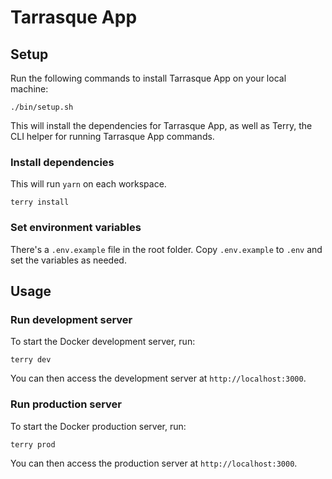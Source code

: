 # Tarrasque App

## Setup

Run the following commands to install Tarrasque App on your local machine:

    ./bin/setup.sh

This will install the dependencies for Tarrasque App, as well as Terry, the CLI helper for running Tarrasque App commands.

### Install dependencies

This will run `yarn` on each workspace.

    terry install

### Set environment variables

There's a `.env.example` file in the root folder. Copy `.env.example` to `.env` and set the variables as needed.

## Usage

### Run development server

To start the Docker development server, run:

    terry dev

You can then access the development server at `http://localhost:3000`.

### Run production server

To start the Docker production server, run:

    terry prod

You can then access the production server at `http://localhost:3000`.
